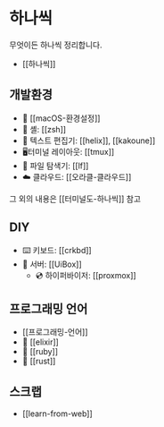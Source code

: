 # 하나씩

무엇이든 하나씩 정리합니다.

- [[하나씩]]

## 개발환경

- 🍎 [[macOS-환경설정]]
- 🐚 셸: [[zsh]]
- 📝 텍스트 편집기: [[helix]], [[kakoune]]
- 🖥터미널 레이아웃: [[tmux]]
- 📂 파일 탐색기: [[lf]]
- ☁️ 클라우드: [[오라클-클라우드]]

그 외의 내용은 [[터미널도-하나씩]] 참고

## DIY

- ⌨️ 키보드: [[crkbd]]
- 💾 서버: [[UiBox]]
  - 💿 하이퍼바이저: [[proxmox]]
  
## 프로그래밍 언어

- [[프로그래밍-언어]]
- 🧪 [[elixir]]
- 💎 [[ruby]]
- 🦀 [[rust]]

## 스크랩

- [[learn-from-web]]
